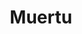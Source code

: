 ---
layout: page
permalink: /resources/glossary/muertu.html
title: Muertu 
connotation: negative
definition: Unacceptably low carbon dioxide and/or alcohol. 
domain: sidra
subdomain: appearance
topic: carbonation
toc: false
toc_sticky: true
---